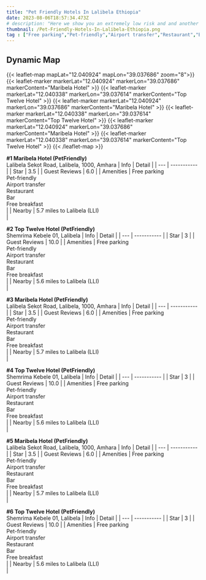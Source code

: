 ```yaml
---
title: "Pet Friendly Hotels In Lalibela Ethiopia"
date: 2023-08-06T18:57:34.473Z
# description: "Here we show you an extremely low risk and and another medium risk approach to earn passive income "
thumbnail: /Pet-Friendly-Hotels-In-Lalibela-Ethiopia.png
tag : ["Free parking","Pet-friendly","Airport transfer","Restaurant","Bar","Free breakfast"]
---
```


## Dynamic Map
{{< leaflet-map  mapLat="12.040924" mapLon="39.037686" zoom="8">}}
    {{< leaflet-marker markerLat="12.040924" markerLon="39.037686" markerContent="Maribela Hotel" >}}
    {{< leaflet-marker markerLat="12.040338" markerLon="39.037614" markerContent="Top Twelve Hotel" >}}
    {{< leaflet-marker markerLat="12.040924" markerLon="39.037686" markerContent="Maribela Hotel" >}}
    {{< leaflet-marker markerLat="12.040338" markerLon="39.037614" markerContent="Top Twelve Hotel" >}}
    {{< leaflet-marker markerLat="12.040924" markerLon="39.037686" markerContent="Maribela Hotel" >}}
    {{< leaflet-marker markerLat="12.040338" markerLon="39.037614" markerContent="Top Twelve Hotel" >}}
{{< /leaflet-map >}}


**#1 Maribela Hotel (PetFriendly)**<br>Lalibela Sekot Road, Lalibela, 1000, Amhara
| Info | Detail |
| --- | ----------- |
| Star | 3.5 |
| Guest Reviews | 6.0 |
| Amenities | Free parking<br>Pet-friendly<br>Airport transfer<br>Restaurant<br>Bar<br>Free breakfast<br> |
| Nearby | 5.7 miles to Lalibela (LLI)<br> |

**#2 Top Twelve Hotel (PetFriendly)**<br>Shemrima Kebele 01, Lalibela
| Info | Detail |
| --- | ----------- |
| Star | 3 |
| Guest Reviews | 10.0 |
| Amenities | Free parking<br>Pet-friendly<br>Airport transfer<br>Restaurant<br>Bar<br>Free breakfast<br> |
| Nearby | 5.6 miles to Lalibela (LLI)<br> |

**#3 Maribela Hotel (PetFriendly)**<br>Lalibela Sekot Road, Lalibela, 1000, Amhara
| Info | Detail |
| --- | ----------- |
| Star | 3.5 |
| Guest Reviews | 6.0 |
| Amenities | Free parking<br>Pet-friendly<br>Airport transfer<br>Restaurant<br>Bar<br>Free breakfast<br> |
| Nearby | 5.7 miles to Lalibela (LLI)<br> |

**#4 Top Twelve Hotel (PetFriendly)**<br>Shemrima Kebele 01, Lalibela
| Info | Detail |
| --- | ----------- |
| Star | 3 |
| Guest Reviews | 10.0 |
| Amenities | Free parking<br>Pet-friendly<br>Airport transfer<br>Restaurant<br>Bar<br>Free breakfast<br> |
| Nearby | 5.6 miles to Lalibela (LLI)<br> |

**#5 Maribela Hotel (PetFriendly)**<br>Lalibela Sekot Road, Lalibela, 1000, Amhara
| Info | Detail |
| --- | ----------- |
| Star | 3.5 |
| Guest Reviews | 6.0 |
| Amenities | Free parking<br>Pet-friendly<br>Airport transfer<br>Restaurant<br>Bar<br>Free breakfast<br> |
| Nearby | 5.7 miles to Lalibela (LLI)<br> |

**#6 Top Twelve Hotel (PetFriendly)**<br>Shemrima Kebele 01, Lalibela
| Info | Detail |
| --- | ----------- |
| Star | 3 |
| Guest Reviews | 10.0 |
| Amenities | Free parking<br>Pet-friendly<br>Airport transfer<br>Restaurant<br>Bar<br>Free breakfast<br> |
| Nearby | 5.6 miles to Lalibela (LLI)<br> |

